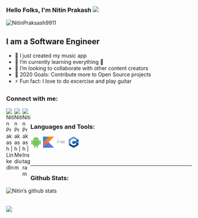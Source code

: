 ### Hello Folks, I'm Nitin Prakash  <img src="https://raw.githubusercontent.com/MartinHeinz/MartinHeinz/master/wave.gif" width="30px">

<p align="left"> <img src="https://komarev.com/ghpvc/?username=NitinPraksash9911&label=Profile%20views&color=129e00&style=plastic" alt="NitinPraksash9911" /> </p>

## I am a Software Engineer

- 🔭 I just created my music app 
- 🌱 I’m currently learning everything 🤣
- 👯 I’m looking to collaborate with other content creators
- 🥅 2020 Goals: Contribute more to Open Source projects
- ⚡ Fun fact: I love to do excercise and play guitar


### Connect with me:

<a href="https://www.linkedin.com/in/nitin-prakash9911">
  <img align="left" alt="Nitin Prakash | LinkedIn" width="22px" src="https://cdn.jsdelivr.net/npm/simple-icons@v3/icons/linkedin.svg" />
</a>
<a href="https://medium.com/@prakashnitin">
  <img align="left" alt="Nitin Prakash | Medium" width="22px" src="https://cdn.jsdelivr.net/npm/simple-icons@v3/icons/medium.svg" />
</a>
<a href="https://www.instagram.com/nitin_prksh">
  <img align="left" alt="Nitin Prakash | Instagram" width="22px" src="https://cdn.jsdelivr.net/npm/simple-icons@v3/icons/instagram.svg" />
</a>

<br />

### Languages and Tools:

<code><img height="30" src="https://raw.githubusercontent.com/github/explore/80688e429a7d4ef2fca1e82350fe8e3517d3494d/topics/android/android.png"></code>
<code><img height="30" src="https://raw.githubusercontent.com/github/explore/80688e429a7d4ef2fca1e82350fe8e3517d3494d/topics/kotlin/kotlin.png"></code>
<code><img height="30" src="https://raw.githubusercontent.com/github/explore/80688e429a7d4ef2fca1e82350fe8e3517d3494d/topics/java/java.png"></code>
<code><img height="30" src="https://raw.githubusercontent.com/github/explore/80688e429a7d4ef2fca1e82350fe8e3517d3494d/topics/cpp/cpp.png"></code>

<br />

---
### Github Stats:

![Nitin’s github stats](https://github-readme-stats.vercel.app/api?username=NitinPraksash9911&show_icons=true&theme=dark)

<br/>

<a href="https://github.com/NitinPraksash9911/NitinPraksash9911">
<img align="center" src="https://github-readme-stats.vercel.app/api/top-langs/?username=NitinPraksash9911&title_color=ffffff&text_color=c9cacc&icon_color=2bbc8a&bg_color=1d1f24" />
</a>
